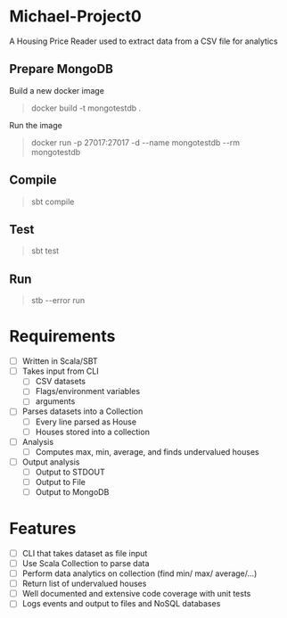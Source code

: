 # Michael-Project0
A Housing Price Reader used to extract data from a CSV file for analytics
## Prepare MongoDB
Build a new docker image
>docker build -t mongotestdb .

Run the image
>docker run -p 27017:27017 -d --name mongotestdb --rm mongotestdb

## Compile
>sbt compile

## Test
>sbt test

## Run
>stb --error run

# Requirements
- [ ] Written in Scala/SBT
- [ ] Takes input from CLI
    - [ ] CSV datasets
    - [ ] Flags/environment variables
    - [ ] arguments
- [ ] Parses datasets into a Collection
    - [ ] Every line parsed as House
    - [ ] Houses stored into a collection
- [ ] Analysis
    - [ ] Computes max, min, average, and finds undervalued houses
- [ ] Output analysis
    - [ ] Output to STDOUT
    - [ ] Output to File
    - [ ] Output to MongoDB

# Features
- [ ] CLI that takes dataset as file input
- [ ] Use Scala Collection to parse data
- [ ] Perform data analytics on collection (find min/ max/ average/...)
- [ ] Return list of undervalued houses
- [ ] Well documented and extensive code coverage with unit tests
- [ ] Logs events and output to files and NoSQL databases
